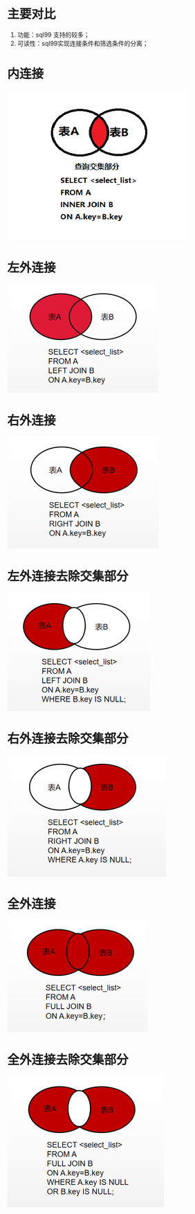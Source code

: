 

# 主要对比

1. 功能：sql99 支持的较多；
2. 可读性：sql99实现连接条件和筛选条件的分离；

# 内连接

![image-20200425185523630](images/image-20200425185523630.png)

# 左外连接

![image-20200425191816204](images/image-20200425191816204.png)

# 右外连接

![image-20200425192015376](images/image-20200425192015376.png)

# 左外连接去除交集部分

![image-20200425192830127](images/image-20200425192830127.png)

# 右外连接去除交集部分

![image-20200425192640233](images/image-20200425192640233.png)

# 全外连接

![image-20200425193017008](images/image-20200425193017008.png)

# 全外连接去除交集部分

![image-20200425193147390](images/image-20200425193147390.png)